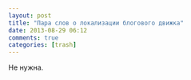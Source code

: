 ```yaml
---
layout: post
title: "Пара слов о локализации блогового движка"
date: 2013-08-29 06:12
comments: true
categories: [trash]
---
```

Не нужна.
